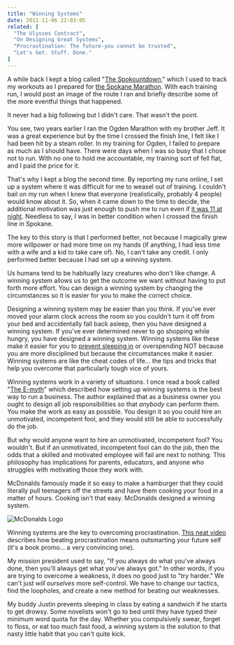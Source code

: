 ```yaml
---
title: "Winning Systems"
date: 2011-11-06 22:03:05
related: [
  "The Ulysses Contract",
  "On Designing Great Systems",
  "Procrastination: The future-you cannot be trusted",
  "Let's Get. Stuff. Done."
]
---
```


A while back I kept a blog called "<a href="http://windermeremarathon.blogspot.com/" title="The Spokountdown">The Spokountdown</a>," which I used to track my workouts as I prepared for <a href="http://thespokanemarathon.com/" title="The Spokane Marathon">the Spokane Marathon</a>. With each training run, I would post an image of the route I ran and briefly describe some of the more eventful things that happened.

It never had a big following but I didn't care. That wasn't the point.

You see, two years earlier I ran the Ogden Marathon with my brother Jeff. It was a great experience but by the time I crossed the finish line, I felt like I had been hit by a steam roller. In my training for Ogden, I failed to prepare as much as I should have. There were days when I was so busy that I chose not to run. With no one to hold me accountable, my training sort of fell flat, and I paid the price for it.

That's why I kept a blog the second time. By reporting my runs online, I set up a system where it was difficult for me to weasel out of training. I couldn't bail on my run when I knew that everyone (realistically, probably 4 people) would know about it. So, when it came down to the time to decide, the additional motivation was just enough to push me to run even if <a href="http://windermeremarathon.blogspot.com/2011/05/day-49-skaters-and-sprinklers.html" title="Running at 11pm">it was 11 at night</a>. Needless to say, I was in better condition when I crossed the finish line in Spokane.

The key to this story is that I performed better, not because I magically grew more willpower or had more time on my hands (if anything, I had less time with a wife and a kid to take care of). No, I can't take any credit. I only performed better because I had set up a winning system.

Us humans tend to be habitually lazy creatures who don't like change. A winning system allows us to get the outcome we want without having to put forth more effort. You can design a winning system by changing the circumstances so it is easier for you to make the correct choice.

Designing a winning system may be easier than you think. If you've ever moved your alarm clock across the room so you couldn't turn it off from your bed and accidentally fall back asleep, then you have designed a winning system. If you've ever determined never to go shopping while hungry, you have designed a winning system. Winning systems like these make it easier for you to <a href="{{site.url}}/2011/02/06/jolly-ranchers/">prevent sleeping in</a> or overspending NOT because you are more disciplined but because the circumstances make it easier. Winning systems are like the cheat codes of life... the tips and tricks that help you overcome that particularly tough vice of yours.

Winning systems work in a variety of situations. I once read a book called "<a href="http://www.amazon.com/Myth-Revisited-Small-Businesses-About/dp/0887307280" title="The E-Myth Revisited">The E-myth</a>" which described how setting up winning systems is the best way to run a business. The author explained that as a business owner you ought to design all job responsibilities so that _anybody_ can perform them. You make the work as easy as possible. You design it so you could hire an unmotivated, incompetent fool, and they would still be able to successfully do the job.

But why would anyone want to hire an unmotivated, incompetent fool? You wouldn't. But if an unmotivated, incompetent fool can do the job, then the odds that a skilled and motivated employee will fail are next to nothing. This philosophy has implications for parents, educators, and anyone who struggles with motivating those they work with.

McDonalds famously made it so easy to make a hamburger that they could literally pull teenagers off the streets and have them cooking your food in a matter of hours. Cooking isn't that easy. McDonalds designed a winning system.

<p>
  <img alt="McDonalds Logo" src="http://blog.mysanantonio.com/downtown/files/2011/07/mcdonalds.png" title="McDonalds Logo" />
</p>

Winning systems are the key to overcoming procrastination. [This neat video](https://www.youtube.com/watch?v=DJ2T4-rUUcs) describes how beating procrastination means outsmarting your future self (it's a book promo... a very convincing one).

My mission president used to say, "If you always do what you've always done, then you'll always get what you've always got." In other words, if you are trying to overcome a weakness, it does no good just to "try harder." We can't just _will ourselves_ more self-control. We have to change our tactics, find the loopholes, and create a new method for beating our weaknesses.

My buddy Justin prevents sleeping in class by eating a sandwich if he starts to get drowsy. Some novelists won't go to bed until they have typed their minimum word quota for the day. Whether you compulsively swear, forget to floss, or eat too much fast food, a winning system is the solution to that nasty little habit that you can't quite kick.
